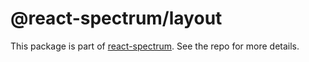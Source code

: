 # @react-spectrum/layout

This package is part of [react-spectrum](https://github.com/adobe/react-spectrum). See the repo for more details.
